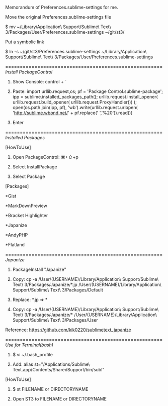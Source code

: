 Memorandum of Preferences.sublime-settings for me.

Move the original Preferences.sublime-settings file

$ mv ~/Library/Application\ Support/Sublime\ Text\ 3/Packages/User/Preferences.sublime-settings ~/git/st3/

Put a symbolic link

$ ln -s ~/git/st3/Preferences.sublime-settings ~/Library/Application\ Support/Sublime\ Text\ 3/Packages/User/Preferences.sublime-settings

======================================================
*Install PackageControl*

1. Show Console: control + `

2. Paste: import urllib.request,os; pf = 'Package Control.sublime-package'; ipp = sublime.installed_packages_path(); urllib.request.install_opener( urllib.request.build_opener( urllib.request.ProxyHandler()) ); open(os.path.join(ipp, pf), 'wb').write(urllib.request.urlopen( 'http://sublime.wbond.net/' + pf.replace(' ','%20')).read())

3. Enter

======================================================
*Installed Packages*

[HowToUse]

1. Open PackageControl: ⌘+⇧+p

2. Select InstallPackage

3. Select Package

[Packages]

*Gist

*MarkDownPreview

*Bracket Highlighter

*Japanize

*AndyPHP

*Flatland

======================================================
*Japanize*

1. PackageInstall "Japanize"

2. Copy: cp -a /User/(USERNAME)/Library/Application\ Support/Sublime\ Text\ 3/Packages/Japanize/*.jp /User/(USERNAME)/Library/Application\ Support/Sublime\ Text\ 3/Packages/Default

3. Replace: *.jp => *

4. Copy: cp -a /User/(USERNAME)/Library/Application\ Support/Sublime\ Text\ 3/Packages/Japanize/* /User/(USERNAME)/Library/Application\ Support/Sublime\ Text\ 3/Packages/User

Reference: https://github.com/kik0220/sublimetext_japanize

======================================================
*Use for Terminal(bash)*

1. $ vi ~/.bash_profile

2. Add: alias st="/Applications/Sublime\ Text.app/Contents/SharedSupport/bin/subl"

[HowToUse]
1. $ st FILENAME or DIRECTORYNAME

2. Open ST3 to FILENAME or DIRECTORYNAME